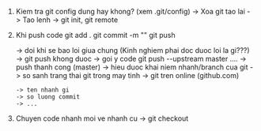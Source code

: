 1.  Kiem tra git config dung hay khong? (xem .git/config)
    -> Xoa git tao lai
    -> Tao lenh -> git init, git remote

2.  Khi push code
    git add .
    git commit -m ""
    git push

    -> doi khi se bao loi giua chung (Kinh nghiem phai doc duoc loi la gi???)
    -> git push khong duoc -> goi y code git push --upstream master ....
    -> push thanh cong (master) -> hieu duoc khai niem nhanh/branch cua git
    -> so sanh trang thai git trong may tinh -> git tren online (github.com)

        -> ten nhanh gi
        -> so luong commit
        -> ...

3.  Chuyen code nhanh moi ve nhanh cu
    -> git checkout
